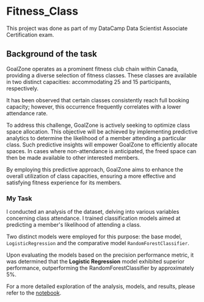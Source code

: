 # Fitness_Class

This project was done as part of my DataCamp Data Scientist Associate Certification exam.

## Background of the task

GoalZone operates as a prominent fitness club chain within Canada, providing a diverse selection of fitness classes. These classes are available in two distinct capacities: accommodating 25 and 15 participants, respectively.

It has been observed that certain classes consistently reach full booking capacity; however, this occurrence frequently correlates with a lower attendance rate.

To address this challenge, GoalZone is actively seeking to optimize class space allocation. This objective will be achieved by implementing predictive analytics to determine the likelihood of a member attending a particular class. Such predictive insights will empower GoalZone to efficiently allocate spaces. In cases where non-attendance is anticipated, the freed space can then be made available to other interested members.

By employing this predictive approach, GoalZone aims to enhance the overall utilization of class capacities, ensuring a more effective and satisfying fitness experience for its members.

### My Task

I conducted an analysis of the dataset, delving into various variables concerning class attendance. I trained classification models aimed at predicting a member's likelihood of attending a class.

Two distinct models were employed for this purpose: the base model, `LogisticRegression`  and the comparative model `RandomForestClassifier`.

Upon evaluating the models based on the precision performance metric, it was determined that the **Logistic Regression** model exhibited superior performance, outperforming the RandomForestClassifier by approximately 5%.

For a more detailed exploration of the analysis, models, and results, please refer to the [notebook](https://github.com/damiiete/Fitness_Class/blob/main/notebook.ipynb). 
